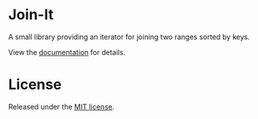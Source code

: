 # Join-It

A small library providing an iterator for joining two ranges sorted by keys.

View the [documentation](https://zoomulator.github.io/join-it/doc/lib/) for details.


# License

Released under the [MIT license](LICENSE.txt).
